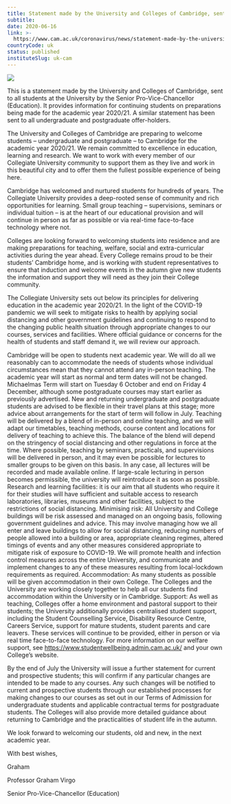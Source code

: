 ```yaml
---
title: Statement made by the University and Colleges of Cambridge, sent to all students at the University by the Senior Pro-Vice-Chancellor (Education)
subtitle: 
date: 2020-06-16
link: >-
  https://www.cam.ac.uk/coronavirus/news/statement-made-by-the-university-and-colleges-of-cambridge-sent-to-all-students-at-the-university-by
countryCode: uk
status: published
instituteSlug: uk-cam
---
```

![](https://www.cam.ac.uk/sites/www.cam.ac.uk/files/favicon.ico)

This is a statement made by the University and Colleges of Cambridge, sent to all students at the University by the Senior Pro-Vice-Chancellor (Education). It provides information for continuing students on preparations being made for the academic year 2020/21. A similar statement has been sent to all undergraduate and postgraduate offer-holders.



The University and Colleges of Cambridge are preparing to welcome students – undergraduate and postgraduate – to Cambridge for the academic year 2020/21. We remain committed to excellence in education, learning and research. We want to work with every member of our Collegiate University community to support them as they live and work in this beautiful city and to offer them the fullest possible experience of being here.

Cambridge has welcomed and nurtured students for hundreds of years. The Collegiate University provides a deep-rooted sense of community and rich opportunities for learning. Small group teaching – supervisions, seminars or individual tuition – is at the heart of our educational provision and will continue in person as far as possible or via real-time face-to-face technology where not.

Colleges are looking forward to welcoming students into residence and are making preparations for teaching, welfare, social and extra-curricular activities during the year ahead. Every College remains proud to be their students’ Cambridge home, and is working with student representatives to ensure that induction and welcome events in the autumn give new students the information and support they will need as they join their College community.

The Collegiate University sets out below its principles for delivering education in the academic year 2020/21. In the light of the COVID-19 pandemic we will seek to mitigate risks to health by applying social distancing and other government guidelines and continuing to respond to the changing public health situation through appropriate changes to our courses, services and facilities. Where official guidance or concerns for the health of students and staff demand it, we will review our approach.

Cambridge will be open to students next academic year. We will do all we reasonably can to accommodate the needs of students whose individual circumstances mean that they cannot attend any in-person teaching. The academic year will start as normal and term dates will not be changed. Michaelmas Term will start on Tuesday 6 October and end on Friday 4 December, although some postgraduate courses may start earlier as previously advertised. New and returning undergraduate and postgraduate students are advised to be flexible in their travel plans at this stage; more advice about arrangements for the start of term will follow in July. Teaching will be delivered by a blend of in-person and online teaching, and we will adapt our timetables, teaching methods, course content and locations for delivery of teaching to achieve this. The balance of the blend will depend on the stringency of social distancing and other regulations in force at the time. Where possible, teaching by seminars, practicals, and supervisions will be delivered in person, and it may even be possible for lectures to smaller groups to be given on this basis. In any case, all lectures will be recorded and made available online. If large-scale lecturing in person becomes permissible, the university will reintroduce it as soon as possible. Research and learning facilities: it is our aim that all students who require it for their studies will have sufficient and suitable access to research laboratories, libraries, museums and other facilities, subject to the restrictions of social distancing. Minimising risk: All University and College buildings will be risk assessed and managed on an ongoing basis, following government guidelines and advice. This may involve managing how we all enter and leave buildings to allow for social distancing, reducing numbers of people allowed into a building or area, appropriate cleaning regimes, altered timings of events and any other measures considered appropriate to mitigate risk of exposure to COVID-19. We will promote health and infection control measures across the entire University, and communicate and implement changes to any of these measures resulting from local-lockdown requirements as required. Accommodation: As many students as possible will be given accommodation in their own College. The Colleges and the University are working closely together to help all our students find accommodation within the University or in Cambridge. Support: As well as teaching, Colleges offer a home environment and pastoral support to their students; the University additionally provides centralised student support, including the Student Counselling Service, Disability Resource Centre, Careers Service, support for mature students, student parents and care leavers. These services will continue to be provided, either in person or via real time face-to-face technology. For more information on our welfare support, see https://www.studentwellbeing.admin.cam.ac.uk/ and your own College’s website.

By the end of July the University will issue a further statement for current and prospective students; this will confirm if any particular changes are intended to be made to any courses. Any such changes will be notified to current and prospective students through our established processes for making changes to our courses as set out in our Terms of Admission for undergraduate students and applicable contractual terms for postgraduate students. The Colleges will also provide more detailed guidance about returning to Cambridge and the practicalities of student life in the autumn.

We look forward to welcoming our students, old and new, in the next academic year.

With best wishes,

Graham

Professor Graham Virgo

Senior Pro-Vice-Chancellor (Education)